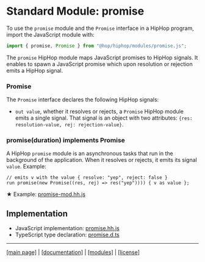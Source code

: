 <!-- ${ var doc = require("@hop/hopdoc") } -->

Standard Module: promise
========================

To use the `promise` module and the `Promise` interface in a HipHop program,
import the JavaScript module with:

```javascript
import { promise, Promise } from "@hop/hiphop/modules/promise.js";
```

The `promise` HipHop module maps JavaScript promises to
HipHop signals. It enables to spawn a JavaScript promise which
upon resolution or rejection emits a HipHop signal.

### Promise ###
<!-- [:@glyphicon glyphicon-tag interface] -->

The `Promise` interface declares the following HipHop signals:

  * `out value`, whether it resolves or rejects, a `Promise` HipHop
  module emits a single signal. That signal is an object with two
  attributes: `{res: resolution-value, rej: rejection-value}`.
  
### promise(duration) implements Promise ###
<!-- [:@glyphicon glyphicon-tag module] -->

A HipHop `promise` module is an asynchronous tasks that run in the
background of the application. When it resolves or rejects, it emits
its signal `value`. Example:

```hiphop
// emits v with the value { resolve: "yep", reject: false }
run promise(new Promise((res, rej) => res("yep")))) { v as value }; 
```

<span class="hopscript">&#x2605;</span> Example: [promise-mod.hh.js](../../test/promise-mod.hh.js)
<!-- ${doc.includeCode("../../test/promise-mod.hh.js", "hiphop")} -->


Implementation
--------------

  * JavaScript implementation: [promise.hh.js](../../modules/promise.hh.js)
  * TypeScript type declaration: [promise.d.ts](../../modules/promise.d.ts)


- - - - - - - - - - - - - - - - - - - - - - - - - - - - - - - - - - - - - - - - -
[[main page]](../../README.md) | [[documentation]](../README.md) | [[modules]](./README.md) | [[license]](../license.md)

